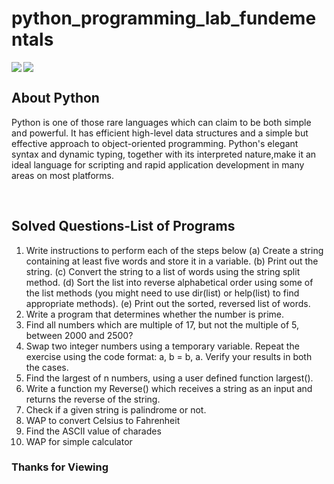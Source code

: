 # python_programming_lab_fundementals

<img align="left" src="https://img.icons8.com/color-glass/200/000000/python.png"/>

<img align="center" src="https://img.icons8.com/color/200/000000/pycharm.png"/>

## About Python 

Python is one of those rare languages which can claim to be both simple and powerful.
It has efficient high-level data structures and a simple but effective approach to object-oriented programming. Python's elegant syntax and dynamic typing, 
together with its interpreted nature,make it an ideal language for scripting and rapid application development in many areas on most platforms.

<br/>

## Solved Questions-List of Programs

1. Write instructions to perform each of the steps below
(a) Create a string containing at least five words and store it in a variable.
(b) Print out the string.
(c) Convert the string to a list of words using the string split method.
(d) Sort the list into reverse alphabetical order using some of the list
methods (you might need to use dir(list) or help(list) to find appropriate
methods).
(e) Print out the sorted, reversed list of words.
2. Write a program that determines whether the number is prime.
3. Find all numbers which are multiple of 17, but not the multiple of 5, between
   2000 and 2500?
4. Swap two integer numbers using a temporary variable. Repeat the exercise
   using the code format: a, b = b, a. Verify your results in both the cases.
5. Find the largest of n numbers, using a user defined function largest().
6. Write a function my Reverse() which receives a string as an input and returns
   the reverse of the string.
7. Check if a given string is palindrome or not.
8. WAP to convert Celsius to Fahrenheit
9. Find the ASCII value of charades
10. WAP for simple calculator 

### Thanks for Viewing
